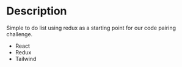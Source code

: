 # Description

Simple to do list using redux as a starting point for our code pairing challenge.
 
* React
* Redux
* Tailwind

